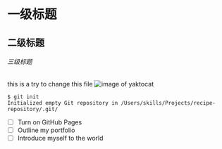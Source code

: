 # 一级标题
## 二级标题
###### 三级标题

this is a try to change this file
![image of yaktocat](https://octodex.github.com/images/yaktocat.png)

```
$ git init
Initialized empty Git repository in /Users/skills/Projects/recipe-repository/.git/
```

- [ ] Turn on GitHub Pages
- [ ] Outline my portfolio
- [ ] Introduce myself to the world
